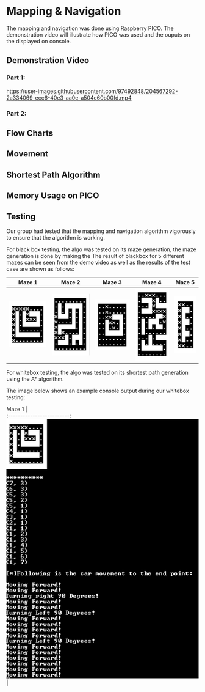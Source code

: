 # Mapping & Navigation
The mapping and navigation was done using Raspberry PICO. The demonstration video will illustrate how PICO was used and the ouputs on the displayed on console. 

## Demonstration Video

### Part 1:

https://user-images.githubusercontent.com/97492848/204567292-2a334069-ecc6-40e3-aa0e-a504c60b00fd.mp4

### Part 2:


## Flow Charts




## Movement



## Shortest Path Algorithm

## Memory Usage on PICO

## Testing
Our group had tested that the mapping and navigation algorithm vigorously to ensure that the algorithm is working.

For black box testing, the algo was tested on its maze generation, the maze generation is done by making the 
The result of blackbox for 5 different mazes can be seen from the demo video as well as the results of the test case are shown as follows:

Maze 1                     |  Maze 2                   | Maze 3                    |  Maze 4                   |  Maze 5
:-------------------------:|:-------------------------:|:-------------------------:|:-------------------------:|:-------------------------:
![test1 result](./assets/maze1.jpeg)   |  ![test2 result](./assets/maze2.jpeg) |  ![test3 result](./assets/maze3.jpeg)  |  ![test4 result](./assets/maze4.jpeg) |  ![test5 result](./assets/maze5.jpeg) 


For whitebox testing, the algo was tested on its shortest path generation using the A* algorithm.

The image below shows an example console output during our whitebox testing:

Maze 1                     |  
:-------------------------:
![test6 result](./assets/short1.jpeg) |
